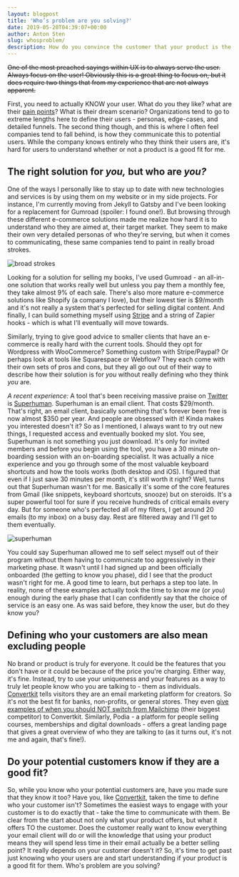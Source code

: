 ```yaml
---
layout: blogpost
title: 'Who’s problem are you solving?'
date: 2019-05-20T04:39:07+00:00
author: Anton Sten
slug: whosproblem/
description: How do you convince the customer that your product is the right fit for THEM? Communication, honesty, and knowing your user.
---
```


~~One of the most preached sayings within UX is to always serve the user. Always focus on the user! Obviously this is a great thing to focus on, but it does require two things that from my experience that are not always apparent.~~

First, you need to actually KNOW your user. What do you they like? what are their [pain points](https://www.antonsten.com/understanding-pain-dream-fix/)? What is their dream scenario? Organizations tend to go to extreme lengths here to define their users - personas, edge-cases, and detailed funnels. The second thing though, and this is where I often feel companies tend to fall behind, is how they communicate this to potential users. While the company knows entirely who they think their users are, it's hard for users to understand whether or not a product is a good fit for me.

## The right solution for *you,* but who are *you?*

One of the ways I personally like to stay up to date with new technologies and services is by using them on my website or in my side projects. For instance, I'm currently moving from Jekyll to Gatsby and I've been looking for a replacement for Gumroad (spoiler: I found one!). But browsing through these different e-commerce solutions made me realize how hard it is to understand who they are aimed at, their target market. They seem to make their own very detailed personas of who they're serving, but when it comes to communicating, these same companies tend to paint in really broad strokes.

![broad strokes](/images/broad_strokes.png)

Looking for a solution for selling my books, I've used Gumroad - an all-in-one solution that works really well but unless you pay them a monthly fee, they take almost 9% of each sale. There's also more mature e-commerce solutions like Shopify (a company I love), but their lowest tier is $9/month and it's not really a system that's perfected for selling digital content. And finally, I can build something myself using [Stripe](https://stripe.com/docs/payments/checkout) and a string of Zapier hooks - which is what I'll eventually will move towards.

Similarly, trying to give good advice to smaller clients that have an e-commerce is really hard with the current tools. Should they opt for Wordpress with WooCommerce? Something custom with Stripe/Paypal? Or perhaps look at tools like Squarespace or Webflow? They each come with their own sets of pros and cons, but they all go out out of their way to describe how their solution is for *you* without really defining who they think *you* are.

*A recent experience:* A tool that's been receiving massive praise on [Twitter](https://twitter.com/Superhuman) is [Superhuman](https://superhuman.com). Superhuman is an email client. That costs $29/month. That's right, an email client, basically something that's forever been free is now almost $350 per year. And people are obsessed with it! Kinda makes you interested doesn't it? So as I mentioned, I always want to try out new things, I requested access and eventually booked my slot. You see, Superhuman is not something you just download. It's only for invited members and before you begin using the tool, you have a 30 minute on-boarding session with an on-boarding specialist. It was actually a nice experience and you go through some of the most valuable keyboard shortcuts and how the tools works (both desktop and iOS). I figured that even if I just save 30 minutes per month, it's still worth it right? Well, turns out that Superhuman wasn't for me. Basically it's some of the core features from Gmail (like snippets, keyboard shortcuts, snooze) but on steroids. It's a super powerful tool for sure if you receive hundreds of critical emails every day. But for someone who's perfected all of my filters, I get around 20 emails (to my inbox) on a busy day. Rest are filtered away and I'll get to them eventually.

![superhuman](/images/superhuman.png)

You could say Superhuman allowed me to self select myself out of their program without them having to communicate too aggressively in their marketing phase. It wasn't until I had signed up and been officially onboarded (the getting to know you phase), did I see that the product wasn't right for me. A good time to learn, but perhaps a step too late. In reality, none of these examples actually took the time to know *me* (or *you*) enough during the early phase that I can confidently say that the choice of service is an easy one. As was said before, they know the user, but do they know you?

## Defining who your customers are also mean excluding people

No brand or product is truly for everyone. It could be the features that you don't have or it could be because of the price you're charging. Either way, it's fine. Instead, try to use your uniqueness and your features as a way to truly let people know who you are talking to - them as individuals. [Convertkit](https://mbsy.co/convertkit/antonsten) tells visitors they are an email marketing platform for creators. So it's not  the best fit for banks, non-profits, or general stores. They even [give examples of when you should NOT switch from Mailchimp](https://convertkit.com/5-reasons-switch-mailchimp-convertkit/) (their biggest competitor) to Convertkit. Similarly, Podia - a platform for people selling courses, memberships and digital downloads - offers a great landing page that gives a great overview of who they are talking to (as it turns out, it's not me and again, that's fine!).

## Do your potential customers know if they are a good fit?

So, while you know who your potential customers are, have you made sure that they know it too? Have you, like [Convertkit](https://mbsy.co/convertkit/antonsten), taken the time to define who your customer isn't? Sometimes the easiest ways to engage with your customer is to do exactly that - take the time to communicate with them. Be clear from the start about not only what your product offers, but what it offers TO the customer. Does the customer really want to know everything your email client will do or will the knowledge that using your product means they will spend less time in their email actually be a better selling point? It really depends on your customer doesn't it? So, it's time to get past just knowing who your users are and start understanding if your product is a good fit for them. Who's problem are you solving?
